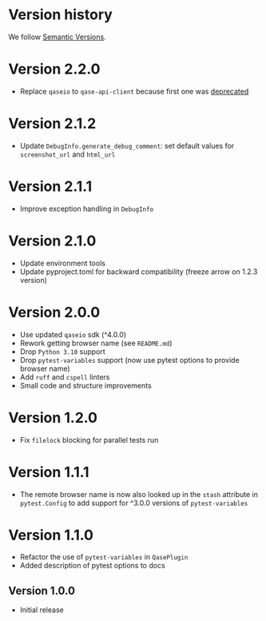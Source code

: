 # Version history

We follow [Semantic Versions](https://semver.org/).

# Version 2.2.0
- Replace `qaseio` to `qase-api-client` because first one was [deprecated](https://github.com/qase-tms/qase-python#deprecated)

# Version 2.1.2
- Update `DebugInfo.generate_debug_comment`: set default values for `screenshot_url`
  and `html_url`

# Version 2.1.1
- Improve exception handling in `DebugInfo`

# Version 2.1.0
- Update environment tools
- Update pyproject.toml for backward compatibility (freeze arrow on 1.2.3 version)

# Version 2.0.0

- Use updated `qaseio` sdk (^4.0.0)
- Rework getting browser name (see `README.md`)
- Drop `Python 3.10` support
- Drop `pytest-variables` support (now use pytest options to provide browser name)
- Add `ruff` and `cspell` linters
- Small code and structure improvements

# Version 1.2.0

- Fix `filelock` blocking for parallel tests run

# Version 1.1.1

- The remote browser name is now also looked up in the `stash` attribute
  in `pytest.Config` to add support for ^3.0.0 versions of `pytest-variables`

# Version 1.1.0

- Refactor the use of `pytest-variables` in `QasePlugin`
- Added description of pytest options to docs

## Version 1.0.0

- Initial release
